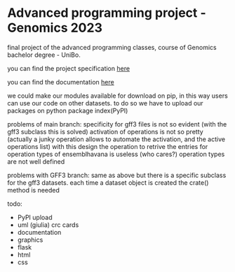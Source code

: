 # Advanced programming project - Genomics 2023
final project of the advanced programming classes, course of Genomics bachelor degree - UniBo.

you can find the project specification [here](MarkdownFiles/Project_specification.md)

you can find the documentation [here](MarkdownFiles/Documentation.md)



we could make our modules available for download on pip, in this way users can use our code on other datasets.
to do so we have to upload our packages on python package index(PyPI)

problems of main branch:
specificity for gff3 files is not so evident (with the gff3 subclass this is solved)
activation of operations is not so pretty (actually a junky operation allows to automate the activation, and the active operations list)
with this design the operation to retrive the entries for operation types of ensemblhavana is useless (who cares?)
operation types are not well defined

problems with GFF3 branch:
same as above but there is a specific subclass for the gff3 datasets.
each time a dataset object is created the crate() method is needed


todo:
- PyPI upload
- uml (giulia) crc cards
- documentation
- graphics
- flask
- html
- css